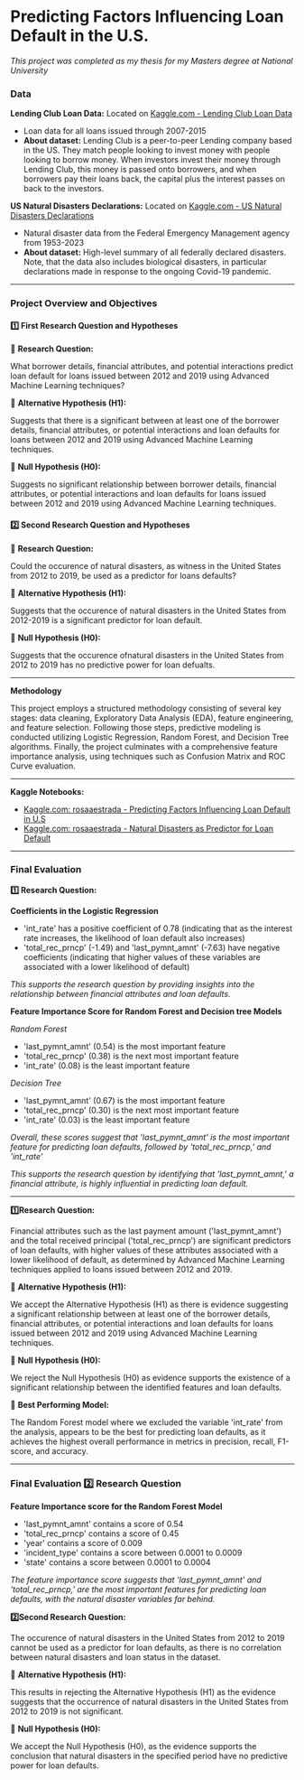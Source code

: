 # Predicting Factors Influencing Loan Default in the U.S.

*This project was completed as my thesis for my Masters degree at National University*

### Data
**Lending Club Loan Data:** Located on [Kaggle.com - Lending Club Loan Data](https://www.kaggle.com/datasets/adarshsng/lending-club-loan-data-csv)
- Loan data for all loans issued through 2007-2015
- **About dataset:** Lending Club is a peer-to-peer Lending company based in the US. They match people looking to invest money with people looking to borrow money. When investors invest their money through Lending Club, this money is passed onto borrowers, and when borrowers pay their loans back, the capital plus the interest passes on back to the investors.

**US Natural Disasters Declarations:** Located on [Kaggle.com - US Natural Disasters Declarations](https://www.kaggle.com/datasets/headsortails/us-natural-disaster-declarations)
- Natural disaster data from the Federal Emergency Management agency from 1953-2023
- **About dataset:** High-level summary of all federally declared disasters. Note, that the data also includes biological disasters, in particular declarations made in response to the ongoing Covid-19 pandemic.

------------------------------------------------------------------------------------------------------------------------

### Project Overview and Objectives

#### 1️⃣ First Research Question and Hypotheses
🔸 **Research Question:** 

What borrower details, financial attributes, and potential interactions predict loan default for loans issued between 2012 and 2019 using Advanced Machine Learning techniques?

🔸 **Alternative Hypothesis (H1):** 

Suggests that there is a significant between at least one of the borrower details, financial attributes, or potential interactions and loan defaults for loans between 2012 and 2019 using Advanced Machine Learning techniques.

🔸 **Null Hypothesis (H0):** 

Suggests no significant relationship between borrower details, financial attributes, or potential interactions and loan defaults for loans issued between 2012 and 2019 using Advanced Machine Learning techniques.

#### 2️⃣ Second Research Question and Hypotheses
🔸 **Research Question:** 

Could the occurence of natural disasters, as witness in the United States from 2012 to 2019, be used as a predictor for loans defaults?

🔸 **Alternative Hypothesis (H1):** 

Suggests that the occurence of natural disasters in the United States from 2012-2019 is a significant predictor for loan default.

🔸 **Null Hypothesis (H0):** 

Suggests that the occurence ofnatural disasters in the United States from 2012 to 2019 has no predictive power for loan defualts.

------------------------------------------------------------------------------------------------------------------------
**Methodology**

This project employs a structured methodology consisting of several key stages: data cleaning, Exploratory Data Analysis (EDA), feature engineering, and feature selection. Following those steps, predictive modeling is conducted utilizing Logistic Regression, Random Forest, and Decision Tree algorithms. Finally, the project culminates with a comprehensive feature importance analysis, using techniques such as Confusion Matrix and ROC Curve evaluation.

------------------------------------------------------------------------------------------------------------------------
**Kaggle Notebooks:**
- [Kaggle.com: rosaaestrada - Predicting Factors Influencing Loan Default in U.S](https://www.kaggle.com/code/rosaaestrada/predicting-factors-influencing-loan-default-in-u-s)
- [Kaggle.com: rosaaestrada - Natural Disasters as Predictor for Loan Default](https://www.kaggle.com/code/rosaaestrada/natural-disasters-as-predictor-for-loan-default)

------------------------------------------------------------------------------------------------------------------------

### Final Evaluation

**1️⃣ Research Question:** 

**Coefficients in the Logistic Regression**
- 'int_rate' has a positive coefficient of 0.78 (indicating that as the interest rate increases, the likelihood of loan default also increases)
- 'total_rec_prncp' (-1.49) and 'last_pymnt_amnt' (-7.63) have negative coefficients (indicating that higher values of these variables are associated with a lower likelihood of default)

*This supports the research question by providing insights into the relationship between financial attributes and loan defaults.*

**Feature Importance Score for Random Forest and Decision tree Models**

*Random Forest*
- 'last_pymnt_amnt' (0.54) is the most important feature
- 'total_rec_prncp' (0.38) is the next most important feature
- 'int_rate' (0.08) is the least important feature

*Decision Tree*
- 'last_pymnt_amnt' (0.67) is the most important feature
- 'total_rec_prncp' (0.30) is the next most important feature
- 'int_rate' (0.03) is the least important feature

*Overall, these scores suggest that 'last_pymnt_amnt' is the most important feature for predicting loan defaults, followed by 'total_rec_prncp,' and 'int_rate'*

*This supports the research question by identifying that 'last_pymnt_amnt,' a financial attribute, is highly influential in predicting loan default.*

------------------------------------------------------------------------------------------------------------------------
**1️⃣Research Question:** 

Financial attributes such as the last payment amount ('last_pymnt_amnt') and the total received principal ('total_rec_prncp') are significant predictors of loan defaults, with higher values of these attributes associated with a lower likelihood of default, as determined by Advanced Machine Learning techniques applied to loans issued between 2012 and 2019.

🔸 **Alternative Hypothesis (H1):**

We accept the Alternative Hypothesis (H1) as there is evidence suggesting a significant relationship between at least one of the borrower details, financial attributes, or potential interactions and loan defaults for loans issued between 2012 and 2019 using Advanced Machine Learning techniques.

🔸 **Null Hypothesis (H0):**

We reject the Null Hypothesis (H0) as evidence supports the existence of a significant relationship between the identified features and loan defaults.

🔸 **Best Performing Model:**

The Random Forest model where we excluded the variable 'int_rate' from the analysis, appears to be the best for predicting loan defaults, as it achieves the highest overall performance in metrics in precision, recall, F1-score, and accuracy.

------------------------------------------------------------------------------------------------------------------------

### Final Evaluation 2️⃣ Research Question

**Feature Importance score for the Random Forest Model**
- 'last_pymnt_amnt' contains a score of 0.54
- 'total_rec_prncp' contains a score of 0.45
- 'year' contains a score of 0.009
- 'incident_type' contains a score between 0.0001 to 0.0009
- 'state' contains a score between 0.0001 to 0.0004

*The feature importance score suggests that 'last_pymnt_amnt' and 'total_rec_prncp,' are the most important features for predicting loan defaults, with the natural disaster variables far behind.*

**2️⃣Second Research Question:**

The occurence of natural disasters in the United States from 2012 to 2019 cannot be used as a predictor for loan defaults, as there is no correlation between natural disasters and loan status in the dataset.

🔸 **Alternative Hypothesis (H1):**

This results in rejecting the Alternative Hypothesis (H1) as the evidence suggests that the occurrence of natural disasters in the United States from 2012 to 2019 is not significant.

🔸 **Null Hypothesis (H0):**

We accept the Null Hypothesis (H0), as the evidence supports the conclusion that natural disasters in the specified period have no predictive power for loan defaults.
